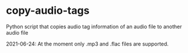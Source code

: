 # copy-audio-tags

Python script that copies audio tag information of an audio file to another audio file

2021-06-24: At the moment only .mp3 and .flac files are supported.
